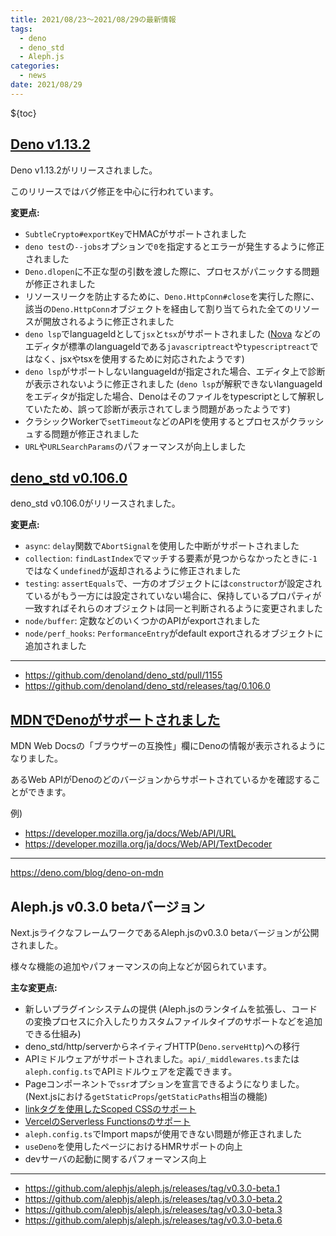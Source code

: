 ```yaml
---
title: 2021/08/23〜2021/08/29の最新情報
tags:
  - deno
  - deno_std
  - Aleph.js
categories:
  - news
date: 2021/08/29
---
```


${toc}

## [Deno v1.13.2](https://github.com/denoland/deno/releases/tag/v1.13.2)

Deno v1.13.2がリリースされました。

このリリースではバグ修正を中心に行われています。

**変更点:**

- `SubtleCrypto#exportKey`でHMACがサポートされました
- `deno test`の`--jobs`オプションで`0`を指定するとエラーが発生するように修正されました
- `Deno.dlopen`に不正な型の引数を渡した際に、プロセスがパニックする問題が修正されました
- リソースリークを防止するために、`Deno.HttpConn#close`を実行した際に、該当の`Deno.HttpConn`オブジェクトを経由して割り当てられた全てのリソースが開放されるように修正されました
- `deno lsp`でlanguageIdとして`jsx`と`tsx`がサポートされました ([Nova](https://nova.app/) などのエディタが標準のlanguageIdである`javascriptreact`や`typescriptreact`ではなく、jsxやtsxを使用するために対応されたようです)
- `deno lsp`がサポートしないlanguageIdが指定された場合、エディタ上で診断が表示されないように修正されました (`deno lsp`が解釈できないlanguageIdをエディタが指定した場合、Denoはそのファイルをtypescriptとして解釈していたため、誤って診断が表示されてしまう問題があったようです)
- クラシックWorkerで`setTimeout`などのAPIを使用するとプロセスがクラッシュする問題が修正されました
- `URL`や`URLSearchParams`のパフォーマンスが向上しました

## [deno_std v0.106.0](https://github.com/denoland/deno_std/pull/1155)

deno_std v0.106.0がリリースされました。

**変更点:**

- `async`: `delay`関数で`AbortSignal`を使用した中断がサポートされました
- `collection`: `findLastIndex`でマッチする要素が見つからなかったときに`-1`ではなく`undefined`が返却されるように修正されました
- `testing`: `assertEquals`で、一方のオブジェクトには`constructor`が設定されているがもう一方には設定されていない場合に、保持しているプロパティが一致すればそれらのオブジェクトは同一と判断されるように変更されました
- `node/buffer`: 定数などのいくつかのAPIがexportされました
- `node/perf_hooks`: `PerformanceEntry`がdefault exportされるオブジェクトに追加されました

---

- https://github.com/denoland/deno_std/pull/1155
- https://github.com/denoland/deno_std/releases/tag/0.106.0

## [MDNでDenoがサポートされました](https://deno.com/blog/deno-on-mdn)

MDN Web Docsの「ブラウザーの互換性」欄にDenoの情報が表示されるようになりました。

あるWeb APIがDenoのどのバージョンからサポートされているかを確認することができます。

例)

- https://developer.mozilla.org/ja/docs/Web/API/URL
- https://developer.mozilla.org/ja/docs/Web/API/TextDecoder

---

https://deno.com/blog/deno-on-mdn

## Aleph.js v0.3.0 betaバージョン

Next.jsライクなフレームワークであるAleph.jsのv0.3.0 betaバージョンが公開されました。

様々な機能の追加やパフォーマンスの向上などが図られています。

**主な変更点:**

- 新しいプラグインシステムの提供 (Aleph.jsのランタイムを拡張し、コードの変換プロセスに介入したりカスタムファイルタイプのサポートなどを追加できる仕組み)
- deno_std/http/serverからネイティブHTTP(`Deno.serveHttp`)への移行
- APIミドルウェアがサポートされました。`api/_middlewares.ts`または`aleph.config.ts`でAPIミドルウェアを定義できます。
- Pageコンポーネントで`ssr`オプションを宣言できるようになりました。(Next.jsにおける`getStaticProps`/`getStaticPaths`相当の機能)
- [linkタグを使用したScoped CSSのサポート](https://github.com/alephjs/alephjs.org/blob/5297a70c4f36e024181898d376a9e580bf8f8962/pages/docs/basic-features/built-in-css-support.md#css-modules)
- [VercelのServerless Functionsのサポート](https://github.com/alephjs/vercel-aleph)
- `aleph.config.ts`でImport mapsが使用できない問題が修正されました
- `useDeno`を使用したページにおけるHMRサポートの向上
- devサーバの起動に関するパフォーマンス向上

---

- https://github.com/alephjs/aleph.js/releases/tag/v0.3.0-beta.1
- https://github.com/alephjs/aleph.js/releases/tag/v0.3.0-beta.2
- https://github.com/alephjs/aleph.js/releases/tag/v0.3.0-beta.3
- https://github.com/alephjs/aleph.js/releases/tag/v0.3.0-beta.6
